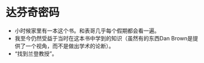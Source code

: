 # 达芬奇密码

- 小时候家里有一本这个书。和表哥几乎每个假期都会看一遍。
- 我至今仍然受益于当时在这本书中学到的知识（虽然有的东西Dan Brown是提供了一个视角，而不是做出学术的论断）。
- “找到兰登教授”。